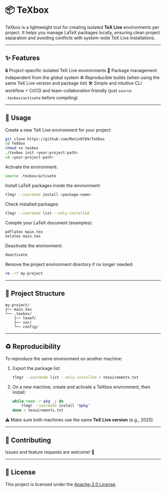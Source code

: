# 📦 TeXbox

TeXbox is a lightweight tool for creating isolated **TeX Live** environments per project.
It helps you manage LaTeX packages locally, ensuring clean project separation and avoiding conflicts with system-wide TeX Live installations.

---

## ✨ Features

🔒 Project-specific isolated TeX Live environments
📂 Package management independent from the global system
♻️ Reproducible builds (when using the same TeX Live version and package list)
🛠 Simple and intuitive CLI workflow
⚡ CI/CD and team-collaboration friendly (just `source .texbox/activate` before compiling)

---

## 📖 Usage

Create a new TeX Live environment for your project:

```bash
git clone https://github.com/Matin0789/TeXbox
cd TeXbox
chmod +x texbox
./texbox init <your-project-path>
cd <your-project-path>
```

Activate the environment:

```bash
source .texbox/activate
```

Install LaTeX packages inside the environment:

```bash
tlmgr --usermode install <package-name>
```

Check installed packages:

```bash
tlmgr --usermode list --only-installed
```

Compile your LaTeX document (examples):

```bash
pdflatex main.tex
xelatex main.tex
```

Deactivate the environment:

```bash
deactivate
```

Remove the project environment directory if no longer needed:

```bash
rm -rf my-project
```

---

## 📂 Project Structure

```text
my-project/
├── main.tex
└── .texbox/
    ├── texmf/
    ├── var/
    └── config/
```

---

## ♻️ Reproducibility

To reproduce the same environment on another machine:

1. Export the package list:

   ```bash
   tlmgr --usermode list --only-installed > texuirements.txt
   ```

2. On a new machine, create and activate a TeXbox environment, then install:

   ```bash
   while read -r pkg _; do
       tlmgr --usermode install "$pkg"
   done < texuirements.txt
   ```

⚠️ Make sure both machines use the same **TeX Live version** (e.g., 2025).

---

## 🤝 Contributing

Issues and feature requests are welcome! 🙌

---

## 📄 License

This project is licensed under the [Apache-2.0 License](LICENSE).
